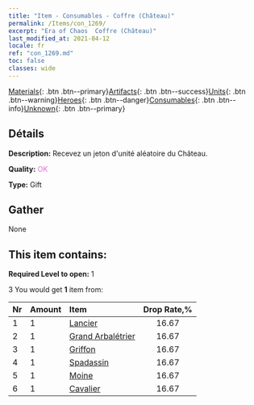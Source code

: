 ```yaml
---
title: "Item - Consumables - Coffre (Château)"
permalink: /Items/con_1269/
excerpt: "Era of Chaos  Coffre (Château)"
last_modified_at: 2021-04-12
locale: fr
ref: "con_1269.md"
toc: false
classes: wide
---
```

 [Materials](/fr/Items/){: .btn .btn--primary}[Artifacts](/fr/Items/Artifacts/){: .btn .btn--success}[Units](/fr/Items/Units/){: .btn .btn--warning}[Heroes](/fr/Items/Heroes/){: .btn .btn--danger}[Consumables](/fr/Items/Consumables/){: .btn .btn--info}[Unknown](/fr/Items/Unknown/){: .btn .btn--primary}

## Détails
 **Description:** Recevez un jeton d'unité aléatoire du Château.

 **Quality:** <span style="color: #DA70D6">OK</span>

 **Type:** Gift

## Gather

  None

## This item contains:

 **Required Level to open:** 1

 3 You would get **1** item  from:

  | Nr | Amount |     Item    | Drop Rate,% |
  |:---|:-------|:------------|:---------:|
  | 1 | 1 | [Lancier](/fr/Items/unt_190/) | 16.67 | 
  | 2 | 1 | [Grand Arbalétrier](/fr/Items/unt_191/) | 16.67 | 
  | 3 | 1 | [Griffon](/fr/Items/unt_192/) | 16.67 | 
  | 4 | 1 | [Spadassin](/fr/Items/unt_193/) | 16.67 | 
  | 5 | 1 | [Moine](/fr/Items/unt_194/) | 16.67 | 
  | 6 | 1 | [Cavalier ](/fr/Items/unt_195/) | 16.67 | 
